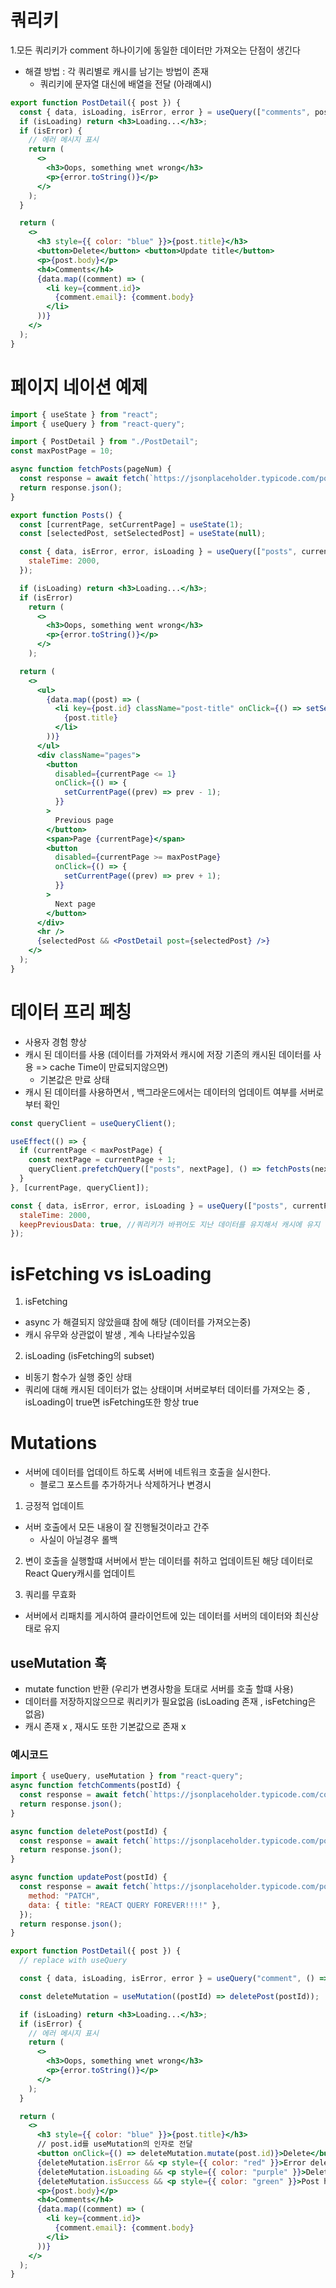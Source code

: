 # 쿼리키

1.모든 쿼리키가 comment 하나이기에 동일한 데이터만 가져오는 단점이 생긴다

- 해결 방법 : 각 쿼리별로 캐시를 남기는 방법이 존재
  - 쿼리키에 문자열 대신에 배열을 전달 (아래예시)

```jsx
export function PostDetail({ post }) {
  const { data, isLoading, isError, error } = useQuery(["comments", post.id], () => fetchComments(post.id));
  if (isLoading) return <h3>Loading...</h3>;
  if (isError) {
    // 에러 메시지 표시
    return (
      <>
        <h3>Oops, something wnet wrong</h3>
        <p>{error.toString()}</p>
      </>
    );
  }

  return (
    <>
      <h3 style={{ color: "blue" }}>{post.title}</h3>
      <button>Delete</button> <button>Update title</button>
      <p>{post.body}</p>
      <h4>Comments</h4>
      {data.map((comment) => (
        <li key={comment.id}>
          {comment.email}: {comment.body}
        </li>
      ))}
    </>
  );
}
```

# 페이지 네이션 예제

```jsx
import { useState } from "react";
import { useQuery } from "react-query";

import { PostDetail } from "./PostDetail";
const maxPostPage = 10;

async function fetchPosts(pageNum) {
  const response = await fetch(`https://jsonplaceholder.typicode.com/posts?_limit=10&_page=${pageNum}`);
  return response.json();
}

export function Posts() {
  const [currentPage, setCurrentPage] = useState(1);
  const [selectedPost, setSelectedPost] = useState(null);

  const { data, isError, error, isLoading } = useQuery(["posts", currentPage], () => fetchPosts(currentPage), {
    staleTime: 2000,
  });

  if (isLoading) return <h3>Loading...</h3>;
  if (isError)
    return (
      <>
        <h3>Oops, something went wrong</h3>
        <p>{error.toString()}</p>
      </>
    );

  return (
    <>
      <ul>
        {data.map((post) => (
          <li key={post.id} className="post-title" onClick={() => setSelectedPost(post)}>
            {post.title}
          </li>
        ))}
      </ul>
      <div className="pages">
        <button
          disabled={currentPage <= 1}
          onClick={() => {
            setCurrentPage((prev) => prev - 1);
          }}
        >
          Previous page
        </button>
        <span>Page {currentPage}</span>
        <button
          disabled={currentPage >= maxPostPage}
          onClick={() => {
            setCurrentPage((prev) => prev + 1);
          }}
        >
          Next page
        </button>
      </div>
      <hr />
      {selectedPost && <PostDetail post={selectedPost} />}
    </>
  );
}
```

# 데이터 프리 페칭

- 사용자 경험 향상
- 캐시 된 데이터를 사용 (데이터를 가져와서 캐시에 저장 기존의 캐시된 데이터를 사용 => cache Time이 만료되지않으면)
  - 기본값은 만료 상태
- 캐시 된 데이터를 사용하면서 , 백그라운드에서는 데이터의 업데이트 여부를 서버로부터 확인

```jsx
const queryClient = useQueryClient();

useEffect(() => {
  if (currentPage < maxPostPage) {
    const nextPage = currentPage + 1;
    queryClient.prefetchQuery(["posts", nextPage], () => fetchPosts(nextPage));
  }
}, [currentPage, queryClient]);

const { data, isError, error, isLoading } = useQuery(["posts", currentPage], () => fetchPosts(currentPage), {
  staleTime: 2000,
  keepPreviousData: true, //쿼리키가 바뀌어도 지난 데이터를 유지해서 캐시에 유지
});
```

# isFetching vs isLoading

1. isFetching

- async 가 해결되지 않았을떄 참에 해당 (데이터를 가져오는중)
- 캐시 유무와 상관없이 발생 , 계속 나타날수있음

2. isLoading (isFetching의 subset)

- 비동기 함수가 실행 중인 상태
- 쿼리에 대해 캐시된 데이터가 없는 상태이며 서버로부터 데이터를 가져오는 중 , isLoading이 true면 isFetching또한 항상 true

# Mutations

- 서버에 데이터를 업데이트 하도록 서버에 네트워크 호출을 실시한다.
  - 블로그 포스트를 추가하거나 삭제하거나 변경시

1. 긍정적 업데이트

- 서버 호출에서 모든 내용이 잘 진행될것이라고 간주
  - 사실이 아닐경우 롤백

2. 변이 호출을 실행할떄 서버에서 받는 데이터를 취하고 업데이트된 해당 데이터로 React Query캐시를 업데이트

3. 쿼리를 무효화

- 서버에서 리패치를 게시하여 클라이언트에 있는 데이터를 서버의 데이터와 최신상태로 유지

## useMutation 훅

- mutate function 반환 (우리가 변경사항을 토대로 서버를 호출 할떄 사용)
- 데이터를 저장하지않으므로 쿼리키가 필요없음 (isLoading 존재 , isFetching은 없음)
- 캐시 존재 x , 재시도 또한 기본값으로 존재 x

### 예시코드

```jsx
import { useQuery, useMutation } from "react-query";
async function fetchComments(postId) {
  const response = await fetch(`https://jsonplaceholder.typicode.com/comments?postId=${postId}`);
  return response.json();
}

async function deletePost(postId) {
  const response = await fetch(`https://jsonplaceholder.typicode.com/postId/${postId}`, { method: "DELETE" });
  return response.json();
}

async function updatePost(postId) {
  const response = await fetch(`https://jsonplaceholder.typicode.com/postId/${postId}`, {
    method: "PATCH",
    data: { title: "REACT QUERY FOREVER!!!!" },
  });
  return response.json();
}

export function PostDetail({ post }) {
  // replace with useQuery

  const { data, isLoading, isError, error } = useQuery("comment", () => fetchComments(post.id));

  const deleteMutation = useMutation((postId) => deletePost(postId));

  if (isLoading) return <h3>Loading...</h3>;
  if (isError) {
    // 에러 메시지 표시
    return (
      <>
        <h3>Oops, something wnet wrong</h3>
        <p>{error.toString()}</p>
      </>
    );
  }

  return (
    <>
      <h3 style={{ color: "blue" }}>{post.title}</h3>
      // post.id를 useMutation의 인자로 전달
      <button onClick={() => deleteMutation.mutate(post.id)}>Delete</button> <button>Update title</button>
      {deleteMutation.isError && <p style={{ color: "red" }}>Error deleting the post </p>}
      {deleteMutation.isLoading && <p style={{ color: "purple" }}>Deleting the post </p>}
      {deleteMutation.isSuccess && <p style={{ color: "green" }}>Post has (not) been deleted </p>}
      <p>{post.body}</p>
      <h4>Comments</h4>
      {data.map((comment) => (
        <li key={comment.id}>
          {comment.email}: {comment.body}
        </li>
      ))}
    </>
  );
}
```
